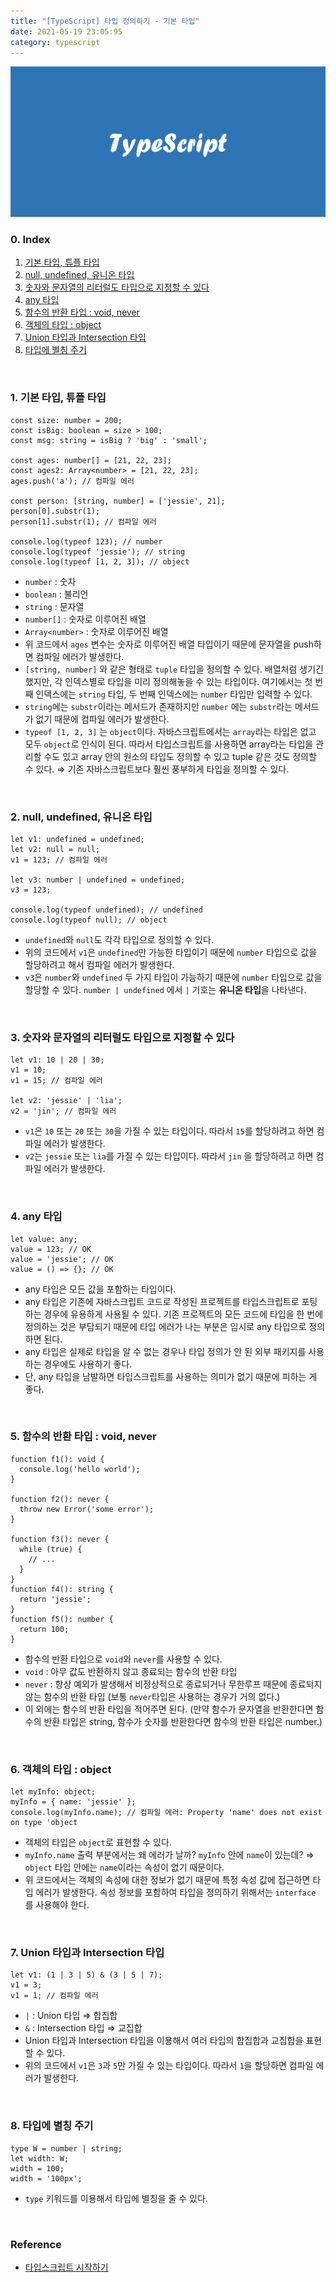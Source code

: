 ```yaml
---
title: "[TypeScript] 타입 정의하기 - 기본 타입"
date: 2021-05-19 23:05:95
category: typescript
---
```


![](images/typescript.png)

### 0. Index
1. [기본 타입, 튜플 타입](#1-기본-타입-튜플-타입)
2. [null, undefined, 유니온 타입](#2-null-undefined-유니온-타입)
3. [숫자와 문자열의 리터럴도 타입으로 지정할 수 있다](#3-숫자와-문자열의-리터럴도-타입으로-지정할-수-있다)
4. [any 타입](#4-any-타입)
5. [함수의 반환 타입 : void, never](#5-함수의-반환-타입--void-never)
6. [객체의 타입 : object](#6-객체의-타입--object)
7. [Union 타입과 Intersection 타입](#7-union-타입과-intersection-타입)
8. [타입에 별칭 주기](#8-타입에-별칭-주기)

<br />

### 1. 기본 타입, 튜플 타입

```tsx
const size: number = 200;
const isBig: boolean = size > 100;
const msg: string = isBig ? 'big' : 'small';

const ages: number[] = [21, 22, 23];
const ages2: Array<number> = [21, 22, 23];
ages.push('a'); // 컴파일 에러

const person: [string, number] = ['jessie', 21];
person[0].substr(1);
person[1].substr(1); // 컴파일 에러

console.log(typeof 123); // number
console.log(typeof 'jessie'); // string
console.log(typeof [1, 2, 3]); // object
```

- `number` : 숫자
- `boolean` : 불리언
- `string` : 문자열
- `number[]` : 숫자로 이루어진 배열
- `Array<number>` : 숫자로 이루어진 배열
- 위 코드에서 `ages` 변수는 숫자로 이루어진 배열 타입이기 때문에 문자열을 push하면 컴파일 에러가 발생한다.
- `[string, number]` 와 같은 형태로 `tuple` 타입을 정의할 수 있다. 배열처럼 생기긴 했지만, 각 인덱스별로 타입을 미리 정의해놓을 수 있는 타입이다. 여기에서는 첫 번째 인덱스에는 `string` 타입, 두 번째 인덱스에는 `number` 타입만 입력할 수 있다.
- `string`에는 `substr`이라는 메서드가 존재하지만 `number` 에는 `substr`라는 메서드가 없기 때문에 컴파일 에러가 발생한다.
- `typeof [1, 2, 3]` 는 `object`이다. 자바스크립트에서는 `array`라는 타입은 없고 모두 `object`로 인식이 된다. 따라서 타입스크립트를 사용하면 array라는 타입을 관리할 수도 있고 array 안의 원소의 타입도 정의할 수 있고 tuple 같은 것도 정의할 수 있다. ⇒ 기존 자바스크립트보다 훨씬 풍부하게 타입을 정의할 수 있다.

<br />

### 2. null, undefined, 유니온 타입

```tsx
let v1: undefined = undefined;
let v2: null = null;
v1 = 123; // 컴파일 에러

let v3: number | undefined = undefined;
v3 = 123;

console.log(typeof undefined); // undefined
console.log(typeof null); // object
```

- `undefined`와 `null`도 각각 타입으로 정의할 수 있다.
- 위의 코드에서 `v1`은 `undefined`만 가능한 타입이기 때문에 `number` 타입으로 값을 할당하려고 해서 컴파일 에러가 발생한다.
- `v3`은 `number`와 `undefined` 두 가지 타입이 가능하기 때문에 `number` 타입으로 값을 할당할 수 있다. `number | undefined` 에서 `|` 기호는 **유니온 타입**을 나타낸다.

<br />

### 3. 숫자와 문자열의 리터럴도 타입으로 지정할 수 있다

```tsx
let v1: 10 | 20 | 30;
v1 = 10;
v1 = 15; // 컴파일 에러

let v2: 'jessie' | 'lia';
v2 = 'jin'; // 컴파일 에러
```

- `v1`은 `10` 또는 `20` 또는 `30`을 가질 수 있는 타입이다. 따라서 `15`를 할당하려고 하면 컴파일 에러가 발생한다.
- `v2`는 `jessie` 또는 `lia`를 가질 수 있는 타입이다. 따라서 `jin` 을 할당하려고 하면 컴파일 에러가 발생한다.

<br />

### 4. any 타입

```tsx
let value: any;
value = 123; // OK
value = 'jessie'; // OK
value = () => {}; // OK
```

- any 타입은 모든 값을 포함하는 타입이다.
- any 타입은 기존에 자바스크립트 코드로 작성된 프로젝트를 타입스크립트로 포팅하는 경우에 유용하게 사용될 수 있다. 기존 프로젝트의 모든 코드에 타입을 한 번에 정의하는 것은 부담되기 때문에 타입 에러가 나는 부분은 임시로 any 타입으로 정의하면 된다.
- any 타입은 실제로 타입을 알 수 없는 경우나 타입 정의가 안 된 외부 패키지를 사용하는 경우에도 사용하기 좋다.
- 단, any 타입을 남발하면 타입스크립트를 사용하는 의미가 없기 때문에 피하는 게 좋다.

<br />

### 5. 함수의 반환 타입 : void, never

```tsx
function f1(): void {
  console.log('hello world');
}

function f2(): never {
  throw new Error('some error');
}

function f3(): never {
  while (true) {
    // ...
  }
}
function f4(): string {
  return 'jessie';
}
function f5(): number {
  return 100;
}
```

- 함수의 반환 타입으로 `void`와 `never`를 사용할 수 있다.
- `void` : 아무 값도 반환하지 않고 종료되는 함수의 반환 타입
- `never` : 항상 예외가 발생해서 비정상적으로 종료되거나 무한루프 때문에 종료되지 않는 함수의 반환 타입 (보통 `never`타입은 사용하는 경우가 거의 없다.)
- 이 외에는 함수의 반환 타입을 적어주면 된다. (만약 함수가 문자열을 반환한다면 함수의 반환 타입은 string, 함수가 숫자를 반환한다면 함수의 반환 타입은 number.)

<br />

### 6. 객체의 타입 : object

```tsx
let myInfo: object;
myInfo = { name: 'jessie' };
console.log(myInfo.name); // 컴파일 에러: Property 'name' does not exist on type 'object
```

- 객체의 타입은 `object`로 표현할 수 있다.
- `myInfo.name` 출력 부분에서는 왜 에러가 날까? `myInfo` 안에 `name`이 있는데? ⇒ `object` 타입 안에는 `name`이라는 속성이 없기 때문이다.
- 위 코드에서는 객체의 속성에 대한 정보가 없기 때문에 특정 속성 값에 접근하면 타입 에러가 발생한다. 속성 정보를 포함하여 타입을 정의하기 위해서는 `interface` 를 사용해야 한다.

<br />

### 7. Union 타입과 Intersection 타입

```tsx
let v1: (1 | 3 | 5) & (3 | 5 | 7);
v1 = 3;
v1 = 1; // 컴파일 에러
```

- `|` : Union 타입 ⇒ 합집합
- `&` : Intersection 타입 ⇒ 교집합
- Union 타입과 Intersection 타입을 이용해서 여러 타입의 합집합과 교집합을 표현할 수 있다.
- 위의 코드에서 `v1`은 `3`과 `5`만 가질 수 있는 타입이다. 따라서 `1`을 할당하면 컴파일 에러가 발생한다.

<br />

### 8. 타입에 별칭 주기

```tsx
type W = number | string;
let width: W;
width = 100;
width = '100px';
```

- `type` 키워드를 이용해서 타입에 별칭을 줄 수 있다.

<br />

### Reference
- [타입스크립트 시작하기](https://www.inflearn.com/course/%ED%83%80%EC%9E%85%EC%8A%A4%ED%81%AC%EB%A6%BD%ED%8A%B8-%EC%8B%9C%EC%9E%91%ED%95%98%EA%B8%B0/dashboard)